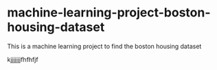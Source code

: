 # machine-learning-project-boston-housing-dataset
 This is a machine learning project to find the boston housing dataset 
 
 
 
kjjjjjjjfhfhfjf
